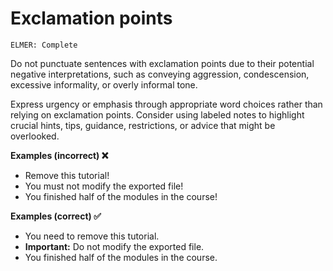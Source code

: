 # Exclamation points

<code>ELMER: Complete</code>

Do not punctuate sentences with exclamation points due to their potential negative interpretations, such as conveying aggression, condescension, excessive informality, or overly informal tone.

Express urgency or emphasis through appropriate word choices rather than relying on exclamation points. Consider using labeled notes to highlight crucial hints, tips, guidance, restrictions, or advice that might be overlooked.

**Examples (incorrect) ❌**
- Remove this tutorial!
- You must not modify the exported file!
- You finished half of the modules in the course!

**Examples (correct) ✅**
- You need to remove this tutorial.
- **Important:** Do not modify the exported file.
- You finished half of the modules in the course.
